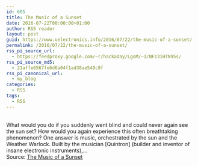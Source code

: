 ```yaml
---
id: 605
title: The Music of a Sunset
date: 2016-07-22T00:00:00+01:00
author: RSS reader
layout: post
guid: https://www.uelectronics.info/2016/07/22/the-music-of-a-sunset/
permalink: /2016/07/22/the-music-of-a-sunset/
rss_pi_source_url:
  - https://feedproxy.google.com/~r/hackaday/LgoM/~3/NFz3iHTN95s/
rss_pi_source_md5:
  - 21affe6567fe6d6a04f1ad38ae549c8f
rss_pi_canonical_url:
  - my_blog
categories:
  - RSS
tags:
  - RSS
---
```

&#013;  
What would you do if you suddenly went blind and could never again see the sun set? How would you again experience this often breathtaking phenomenon? One answer is music, orchestrated by the sun and the Weather Warlock. Built by the musician \[Quintron\] (builder and inventor of insane electronic instruments),…&#013;  
Source: <a href="https://feedproxy.google.com/~r/hackaday/LgoM/~3/NFz3iHTN95s/" target="_blank">The Music of a Sunset</a>